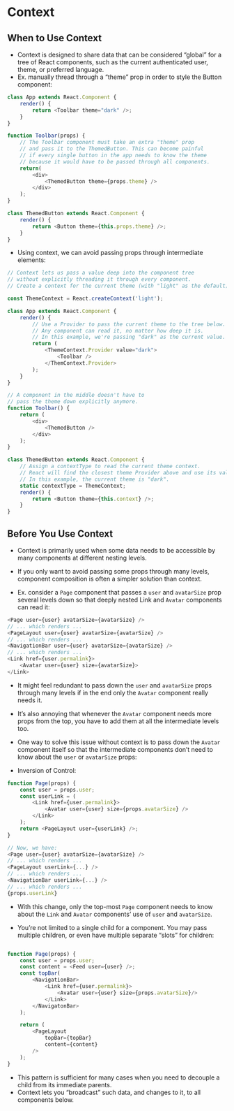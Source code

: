 # Context

## When to Use Context

* Context is designed to share data that can be considered “global” for a tree of React components, such as the current authenticated user, theme, or preferred language. 
* Ex. manually thread through a “theme” prop in order to style the Button component:

```ts
class App extends React.Component {
    render() {
        return <Toolbar theme="dark" />;
    }
}

function Toolbar(props) {
    // The Toolbar component must take an extra "theme" prop
    // and pass it to the ThemedButton. This can become painful
    // if every single button in the app needs to know the theme
    // because it would have to be passed through all components.
    return(
        <div>
            <ThemedButton theme={props.theme} />
        </div>
    );
}

class ThemedButton extends React.Component {
    render() {
        return <Button theme={this.props.theme} />;
    }
}
```

* Using context, we can avoid passing props through intermediate elements:

```ts
// Context lets us pass a value deep into the component tree
// without explicitly threading it through every component.
// Create a context for the current theme (with "light" as the default).

const ThemeContext = React.createContext('light');

class App extends React.Component {
    render() {
        // Use a Provider to pass the current theme to the tree below.
        // Any component can read it, no matter how deep it is.
        // In this example, we're passing "dark" as the current value.
        return (
            <ThemeContext.Provider value="dark">
                <Toolbar />
            </ThemContext.Provider>
        );
    }
}

// A component in the middle doesn't have to
// pass the theme down explicitly anymore.
function Toolbar() {
    return (
        <div>
            <ThemedButton />
        </div>
    );
}

class ThemedButton extends React.Component {
    // Assign a contextType to read the current theme context.
    // React will find the closest theme Provider above and use its value.
    // In this example, the current theme is "dark".
    static contextType = ThemeContext;
    render() {
        return <Button theme={this.context} />;
    }
}
```

## Before You Use Context

* Context is primarily used when some data needs to be accessible by many components at different nesting levels.
* If you only want to avoid passing some props through many levels, component composition is often a simpler solution than context.

* Ex. consider a `Page` component that passes a `user` and `avatarSize` prop several levels down so that deeply nested Link and `Avatar` components can read it:

```ts
<Page user={user} avatarSize={avatarSize} />
// ... which renders ...
<PageLayout user={user} avatarSize={avatarSize} />
// ... which renders ...
<NavigationBar user={user} avatarSize={avatarSize} />
// ... which renders ...
<Link href={user.permalink}>
    <Avatar user={user} size={avatarSize}>
</Link>
```

* It might feel redundant to pass down the `user` and `avatarSize` props through many levels if in the end only the `Avatar` component really needs it. 
* It’s also annoying that whenever the `Avatar` component needs more props from the top, you have to add them at all the intermediate levels too.
* One way to solve this issue without context is to pass down the `Avatar` component itself so that the intermediate components don’t need to know about the `user` or `avatarSize` props:

* Inversion of Control:

```ts
function Page(props) {
    const user = props.user;
    const userLink = (
        <Link href={user.permalink}>
            <Avatar user={user} size={props.avatarSize} />
        </Link>
    );
    return <PageLayout user={userLink} />;
}

// Now, we have:
<Page user={user} avatarSize={avatarSize} />
// ... which renders ...
<PageLayout userLink={...} />
// ... which renders ...
<NavigationBar userLink={...} />
// ... which renders ...
{props.userLink}
```

* With this change, only the top-most `Page` component needs to know about the `Link` and `Avatar` components’ use of `user` and `avatarSize`.

* You’re not limited to a single child for a component. You may pass multiple children, or even have multiple separate “slots” for children:

```ts

function Page(props) {
    const user = props.user;
    const content = <Feed user={user} />;
    const topBar(
        <NavigationBar>
            <Link href={user.permalink}>
                <Avatar user={user} size={props.avatarSize}/>
            </Link>
        </NavigatonBar>
    );

    return (
        <PageLayout
            topBar={topBar}
            content={content}
        />
    );
}
```

* This pattern is sufficient for many cases when you need to decouple a child from its immediate parents. 
* Context lets you “broadcast” such data, and changes to it, to all components below.